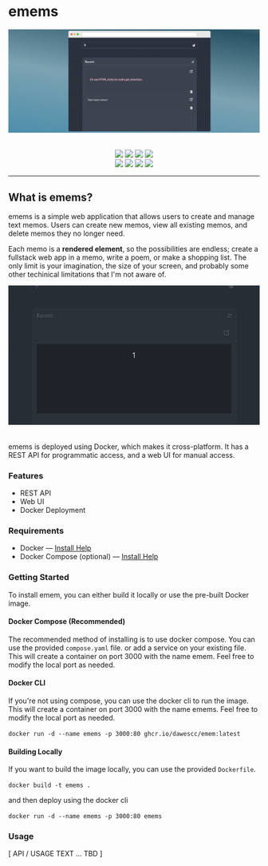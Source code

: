 # emems

<img style="margin-bottom:2ch;" src="public/img/bannerimg.png">

<p align="center">
<img src="https://img.shields.io/github/v/tag/dawescc/emems?label=Latest+Version">
<img src="https://img.shields.io/github/languages/count/dawescc/emems?">
<img src="https://img.shields.io/github/languages/top/dawescc/emems">
<img src="https://img.shields.io/github/commit-activity/w/dawescc/emems"><br />
<img src="https://img.shields.io/github/v/release/dawescc/emems?&label=Latest+Release&color=yellow">
<img src="https://img.shields.io/github/actions/workflow/status/dawescc/emems/prod.yaml">
<img src="https://img.shields.io/github/issues/dawescc/emems">
<img src="https://img.shields.io/github/downloads/dawescc/emems/total">
</p>

------

## What is emems?

emems is a simple web application that allows users to create and manage text memos. Users can create new memos, view all existing memos, and delete memos they no longer need.

Each memo is a **rendered element**, so the possibilities are endless; create a fullstack web app in a memo, write a poem, or make a shopping list. The only limit is your imagination, the size of your screen, and probably some other techinical limitations that I'm not aware of.

<img style="margin-bottom:2ch;" src="public/img/bounce.gif">

emems is deployed using Docker, which makes it cross-platform. It has a REST API for programmatic access, and a web UI for manual access.

### Features

- REST API
- Web UI
- Docker Deployment

### Requirements

- Docker &mdash; [Install Help](https://docs.docker.com/engine/install/)
- Docker Compose (optional) &mdash; [Install Help](https://docs.docker.com/compose/#docker-compose)

### Getting Started

To install emem, you can either build it locally or use the pre-built Docker image.

#### Docker Compose (Recommended)

The recommended method of installing is to use docker compose. You can use the provided `compose.yaml` file. or add a service on your existing file. This will create a container on port 3000 with the name emem. Feel free to modify the local port as needed.

#### Docker CLI

If you're not using compose, you can use the docker cli to run the image. This will create a container on port 3000 with the name emems. Feel free to modify the local port as needed.

`docker run -d --name emems -p 3000:80 ghcr.io/dawescc/emem:latest`

#### Building Locally

If you want to build the image locally, you can use the provided `Dockerfile`.

`docker build -t emems .`

and then deploy using the docker cli

`docker run -d --name emems -p 3000:80 emems`

### Usage

[ API / USAGE TEXT ... TBD ]

